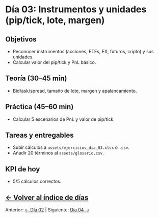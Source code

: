 # Día 03: Instrumentos y unidades (pip/tick, lote, margen)

## Objetivos
- Reconocer instrumentos (acciones, ETFs, FX, futuros, cripto) y sus unidades.
- Calcular valor del pip/tick y PnL básico.

## Teoría (30–45 min)
- Bid/ask/spread, tamaño de lote, margen y apalancamiento.

## Práctica (45–60 min)
- Calcular 5 escenarios de PnL y valor de pip/tick.

## Tareas y entregables
- Subir cálculos a `assets/ejercicios_dia_03.xlsx` o `.csv`.
- Añadir 20 términos al `assets/glosario.csv`.

## KPI de hoy
- 5/5 cálculos correctos.

[← Volver al índice de días](README.md)
---
Anterior: [← Día 02](Dia_02.md) | Siguiente: [Día 04 →](Dia_04.md)
